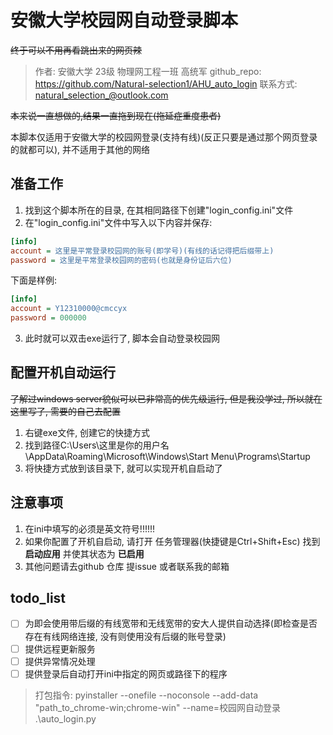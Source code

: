 # 安徽大学校园网自动登录脚本

~~终于可以不用再看跳出来的网页辣~~

> 作者: 安徽大学 23级 物理网工程一班 高统军
> github_repo: https://github.com/Natural-selection1/AHU_auto_login
> 联系方式: natural_selection_@outlook.com

~~本来说一直想做的,结果一直拖到现在(拖延症重度患者)~~

本脚本仅适用于安徽大学的校园网登录(支持有线)(反正只要是通过那个网页登录的就都可以), 并不适用于其他的网络

## 准备工作

1. 找到这个脚本所在的目录, 在其相同路径下创建"login_config.ini"文件
2. 在"login_config.ini"文件中写入以下内容并保存:

```ini
[info]
account = 这里是平常登录校园网的账号(即学号)(有线的话记得把后缀带上)
password = 这里是平常登录校园网的密码(也就是身份证后六位)
```



下面是样例:

```ini
[info]
account = Y12310000@cmccyx
password = 000000
```

3. 此时就可以双击exe运行了, 脚本会自动登录校园网


## 配置开机自动运行

~~了解过windows server貌似可以已非常高的优先级运行, 但是我没学过, 所以就在这里写了, 需要的自己去配置~~

1. 右键exe文件, 创建它的快捷方式
2. 找到路径C:\Users\这里是你的用户名\AppData\Roaming\Microsoft\Windows\Start Menu\Programs\Startup
3. 将快捷方式放到该目录下, 就可以实现开机自启动了

## 注意事项

1. 在ini中填写的必须是英文符号!!!!!!
2. 如果你配置了开机自启动, 请打开 任务管理器(快捷键是Ctrl+Shift+Esc) 找到 **启动应用** 并使其状态为 **已启用**
3. 其他问题请去github 仓库 提issue 或者联系我的邮箱


## todo_list

- [ ] 为即会使用带后缀的有线宽带和无线宽带的安大人提供自动选择(即检查是否存在有线网络连接, 没有则使用没有后缀的账号登录)
- [ ] 提供远程更新服务
- [ ] 提供异常情况处理
- [ ] 提供登录后自动打开ini中指定的网页或路径下的程序

> 打包指令:
> pyinstaller --onefile --noconsole --add-data "path_to_chrome-win;chrome-win" --name=校园网自动登录 .\auto_login.py
